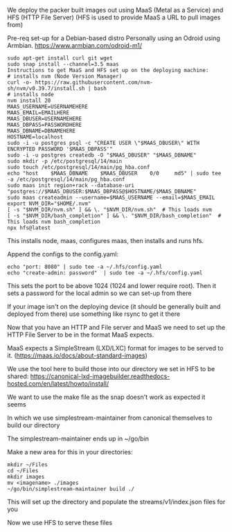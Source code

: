 We deploy the packer built images out using MaaS (Metal as a Service) and HFS (HTTP File Server) (HFS is used to provide MaaS a URL to pull images from)

Pre-req set-up for a Debian-based distro
Personally using an Odroid using Armbian.
https://www.armbian.com/odroid-m1/

```
sudo apt-get install curl git wget
sudo snap install --channel=3.5 maas
Instructions to get MaaS and HFS set up on the deploying machine:
# installs nvm (Node Version Manager)
curl -o- https://raw.githubusercontent.com/nvm-sh/nvm/v0.39.7/install.sh | bash
# installs node
nvm install 20
MAAS_USERNAME=USERNAMEHERE
MAAS_EMAIL=EMAILHERE
MAAS_DBUSER=USERNAMEHERE
MAAS_DBPASS=PASSWORDHERE
MAAS_DBNAME=DBNAMEHERE
HOSTNAME=localhost
sudo -i -u postgres psql -c "CREATE USER \"$MAAS_DBUSER\" WITH ENCRYPTED PASSWORD '$MAAS_DBPASS'"
sudo -i -u postgres createdb -O "$MAAS_DBUSER" "$MAAS_DBNAME"
sudo mkdir -p /etc/postgresql/14/main
sudo touch /etc/postgresql/14/main/pg_hba.conf
echo "host    $MAAS_DBNAME    $MAAS_DBUSER    0/0     md5" | sudo tee -a /etc/postgresql/14/main/pg_hba.conf
sudo maas init region+rack --database-uri "postgres://$MAAS_DBUSER:$MAAS_DBPASS@$HOSTNAME/$MAAS_DBNAME"
sudo maas createadmin --username=$MAAS_USERNAME --email=$MAAS_EMAIL
export NVM_DIR="$HOME/.nvm"
[ -s "$NVM_DIR/nvm.sh" ] && \. "$NVM_DIR/nvm.sh"  # This loads nvm
[ -s "$NVM_DIR/bash_completion" ] && \. "$NVM_DIR/bash_completion"  # This loads nvm bash_completion
npx hfs@latest
```
This installs node, maas, configures maas, then installs and runs hfs.

Append the configs to the config.yaml:
```
echo "port: 8080" | sudo tee -a ~/.hfs/config.yaml
echo "create-admin: password"  | sudo tee -a ~/.hfs/config.yaml
```
This sets the port to be above 1024 (1024 and lower require root). Then it sets a password for the local admin so we can set-up from there


If your image isn't on the deploying device (it should be generally built and deployed from there) use something like rsync to get it there


Now that you have an HTTP and File server and MaaS we need to set up the HTTP File Server to be in the format MaaS expects.

MaaS expects a SimpleStream (LXD/LXC) format for images to be served to it. (https://maas.io/docs/about-standard-images)


We use the tool here to build those into our directory we set in HFS to be shared:
https://canonical-lxd-imagebuilder.readthedocs-hosted.com/en/latest/howto/install/

We want to use the make file as the snap doesn't work as expected it seems

In which we use simplestream-maintainer from canonical themselves to build our directory

The simplestream-maintainer ends up in ~/go/bin

Make a new area for this in your directories:
```
mkdir ~/Files
cd ~/Files
mkdir images
mv <imagename> ./images
~/go/bin/simplestream-maintainer build ./
```
This will set up the directory and populate the streams/v1/index.json files for you

Now we use HFS to serve these files